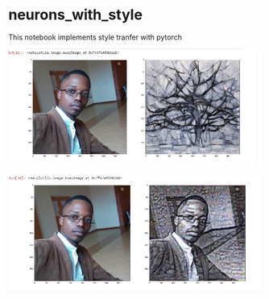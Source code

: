 # neurons_with_style
This notebook implements style tranfer with pytorch

![Images](./style1.png)

![images](./style2.png)
